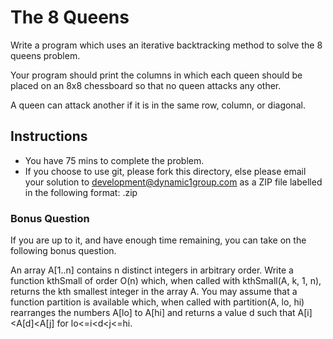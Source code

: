 # The 8 Queens

Write a program which uses an iterative backtracking method to solve the 8 queens problem.

Your program should print the columns in which each queen should be placed on an 8x8 chessboard so that no queen attacks any other.

A queen can attack another if it is in the same row, column, or diagonal.

## Instructions

* You have 75 mins to complete the problem.
* If you choose to use git, please fork this directory, else please email your solution to development@dynamic1group.com as a ZIP file labelled in the following format: <firstname-lastname-date>.zip

### Bonus Question

If you are up to it, and have enough time remaining, you can take on the following bonus question.

An array A[1..n] contains n distinct integers in arbitrary order. Write a function kthSmall of order O(n) which, when called with kthSmall(A, k, 1, n), returns the kth smallest integer in the array A. You may assume that a function partition is available which, when called with partition(A, lo, hi) rearranges the numbers A[lo] to A[hi] and returns a value d such that A[i]<A[d]<A[j] for lo<=i<d<j<=hi.

